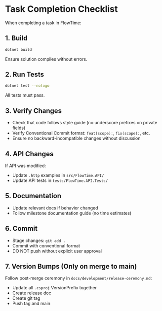 # Task Completion Checklist

When completing a task in FlowTime:

## 1. Build
```bash
dotnet build
```
Ensure solution compiles without errors.

## 2. Run Tests
```bash
dotnet test --nologo
```
All tests must pass.

## 3. Verify Changes
- Check that code follows style guide (no underscore prefixes on private fields)
- Verify Conventional Commit format: `feat(scope):`, `fix(scope):`, etc.
- Ensure no backward-incompatible changes without discussion

## 4. API Changes
If API was modified:
- Update `.http` examples in `src/FlowTime.API/`
- Update API tests in `tests/FlowTime.API.Tests/`

## 5. Documentation
- Update relevant docs if behavior changed
- Follow milestone documentation guide (no time estimates)

## 6. Commit
- Stage changes: `git add .`
- Commit with conventional format
- DO NOT push without explicit user approval

## 7. Version Bumps (Only on merge to main)
Follow post-merge ceremony in `docs/development/release-ceremony.md`:
- Update all `.csproj` VersionPrefix together
- Create release doc
- Create git tag
- Push tag and main
